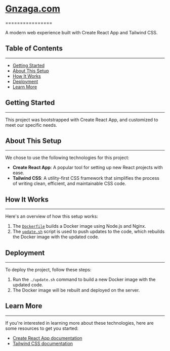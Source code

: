 # [Gnzaga.com](https://gnzaga.com)
================

A modern web experience built with Create React App and Tailwind CSS.

## Table of Contents
-----------------

* [Getting Started](#getting-started)
* [About This Setup](#about-this-setup)
* [How It Works](#how-it-works)
* [Deployment](#deployment)
* [Learn More](#learn-more)

## Getting Started
----------------

This project was bootstrapped with Create React App, and customized to meet our specific needs.

## About This Setup
-------------------

We chose to use the following technologies for this project:

* **Create React App**: A popular tool for setting up new React projects with ease.
* **Tailwind CSS**: A utility-first CSS framework that simplifies the process of writing clean, efficient, and maintainable CSS code.

## How It Works
----------------

Here's an overview of how this setup works:

1. The [`Dockerfile`](https://github.com/Gnzaga/Personal-Portfolio-Site/blob/master/Dockerfile) builds a Docker image using Node.js and Nginx.
2. The [`update.sh`](https://github.com/Gnzaga/Personal-Portfolio-Site/blob/master/update.sh) script is used to push updates to the code, which rebuilds the Docker image with the updated code.

## Deployment
-------------

To deploy the project, follow these steps:

1. Run the `./update.sh` command to build a new Docker image with the updated code.
2. The Docker image will be rebuilt and deployed on the server.

## Learn More
--------------

If you're interested in learning more about these technologies, here are some resources to get you started:

* [Create React App documentation](https://facebook.github.io/create-react-app/docs/getting-started)
* [Tailwind CSS documentation](https://tailwindcss.com/docs/installation)

